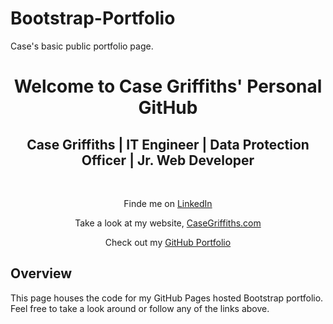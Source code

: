 # Bootstrap-Portfolio
Case's basic public portfolio page.
<h1 align="center">Welcome to Case Griffiths' Personal GitHub</h1>
<h2 align="center">Case Griffiths | IT Engineer | Data Protection Officer | Jr. Web Developer </h2>
<br>
<p align="center">Finde me on <a href="https://www.linkedin.com/in/case-griffiths-93838426/">LinkedIn</a></p>
<p align="center">Take a look at my website, <a href="https://www.casegriffiths.com">CaseGriffiths.com</a></p>
<p align="center">Check out my <a href="https://saladshootrdlux.github.io/Bootstrap-Portfolio/">GitHub Portfolio</a></p>
<p align="center">
  
## Overview

This page houses the code for my GitHub Pages hosted Bootstrap portfolio. Feel free to take a look around or follow any of the links above.
